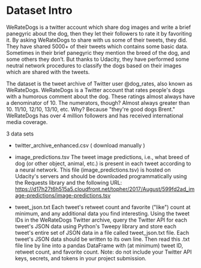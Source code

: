 # Dataset Intro
WeRateDogs is a twitter account which share dog images and write a brief panegyric about the dog, then they let their followers to rate it by favoriting it. By asking WeRateDogs to share with us some of their tweets, they did. They have shared 5000+ of their tweets which contains some basic data. Sometimes in their brief panegyric they mention the breed of the dog, and some others they don’t. But thanks to Udacity, they have performed some neutral network procedures to classify the dogs based on their images which are shared with the tweets.

The dataset is the tweet archive of Twitter user @dog_rates, also known as WeRateDogs. WeRateDogs is a Twitter account that rates people's dogs with a humorous comment about the dog. These ratings almost always have a denominator of 10. The numerators, though? Almost always greater than 10. 11/10, 12/10, 13/10, etc. Why? Because "they're good dogs Brent." WeRateDogs has over 4 million followers and has received international media coverage.

3 data sets

- twitter_archive_enhanced.csv ( download manually )

- image_predictions.tsv The tweet image predictions, i.e., what breed of dog (or other object, animal, etc.) is present in each tweet according to a neural network. This file (image_predictions.tsv) is hosted on Udacity's servers and should be downloaded programmatically using the Requests library and the following URL: https://d17h27t6h515a5.cloudfront.net/topher/2017/August/599fd2ad_image-predictions/image-predictions.tsv

- tweet_json.txt Each tweet's retweet count and favorite ("like") count at minimum, and any additional data you find interesting. Using the tweet IDs in the WeRateDogs Twitter archive, query the Twitter API for each tweet's JSON data using Python's Tweepy library and store each tweet's entire set of JSON data in a file called tweet_json.txt file. Each tweet's JSON data should be written to its own line. Then read this .txt file line by line into a pandas DataFrame with (at minimum) tweet ID, retweet count, and favorite count. Note: do not include your Twitter API keys, secrets, and tokens in your project submission.


